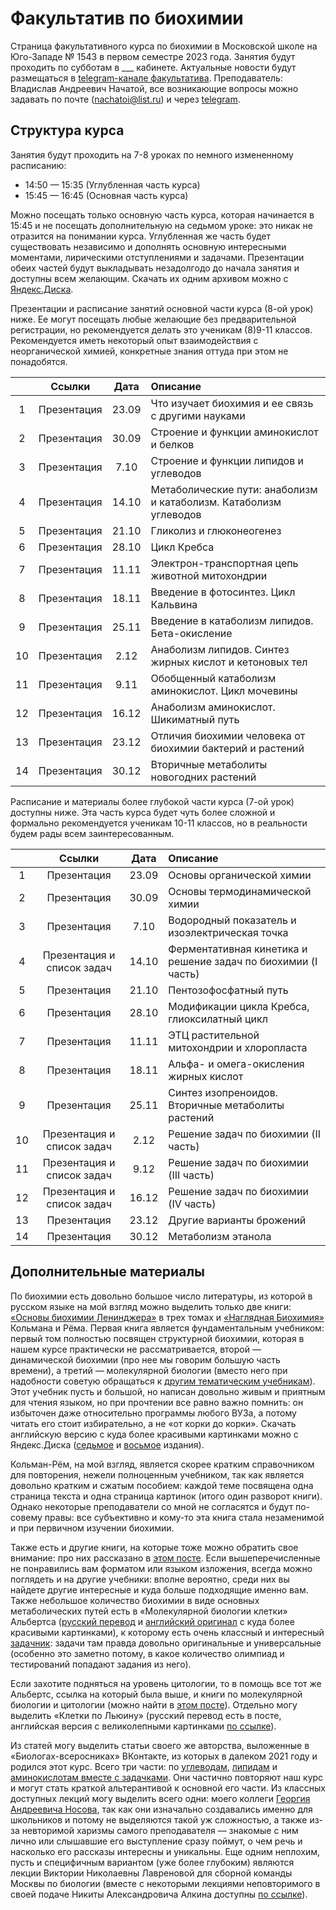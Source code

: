 # Факультатив по биохимии

Страница факультативного курса по биохимии в Московской школе на Юго-Западе № 1543 в первом семестре 2023 года. Занятия будут проходить по субботам в ___ кабинете. Актуальные новости будут размещаться в [telegram-канале факультатива](https://t.me/+wjXCAQvUSjE2NjVi). Преподаватель: Владислав Андреевич Начатой, все возникающие вопросы можно задавать по почте (nachatoi@list.ru) и через [telegram](https://t.me/subpolare). 

## Структура курса

Занятия будут проходить на 7-8 уроках по немного измененному расписанию: 

* 14:50 — 15:35 (Углубленная часть курса)
* 15:45 — 16:45 (Основная часть курса)

Можно посещать только основную часть курса, которая начинается в 15:45 и не посещать дополнительную на седьмом уроке: это никак не отразится на понимании курса. Углубленная же часть будет существовать независимо и дополнять основную интересными моментами, лирическими отступлениями и задачами. Презентации обеих частей будут выкладывать незадолгодо до начала занятия и доступны всем желающим. Скачать их одним архивом можно с [Яндекс.Диска](https://disk.yandex.ru/d/8iiuvWGIant5rA). 

Презентации и расписание занятий основной части курса (8-ой урок) ниже. Ее могут посещать любые желающие без предварительной регистрации, но рекомендуется делать это ученикам (8)9-11 классов. Рекомендуется иметь некоторый опыт взаимодействия с неорганической химией, конкретные знания оттуда при этом не понадобятся. 

|  | Ссылки | Дата | Описание | 
| :------: | :------: | :------: | :------ | 
| 1 | Презентация | 23.09 | Что изучает биохимия и ее связь с другими науками | 
| 2 | Презентация | 30.09 | Строение и функции аминокислот и белков |  
| 3 | Презентация | 7.10 | Строение и функции липидов и углеводов | 
| 4 | Презентация | 14.10 | Метаболические пути: анаболизм и катаболизм. Катаболизм углеводов | 
| 5 | Презентация | 21.10 | Гликолиз и глюконеогенез | 
| 6 | Презентация | 28.10 | Цикл Кребса | 
| 7 | Презентация | 11.11 | Электрон-транспортная цепь животной митохондрии | 
| 8 | Презентация | 18.11 | Введение в фотосинтез. Цикл Кальвина | 
| 9 | Презентация | 25.11 | Введение в катаболизм липидов. Бета-окисление | 
| 10 | Презентация | 2.12 | Анаболизм липидов. Синтез жирных кислот и кетоновых тел | 
| 11 | Презентация | 9.11 | Обобщенный катаболизм аминокислот. Цикл мочевины | 
| 12 | Презентация | 16.12 | Анаболизм аминокислот. Шикиматный путь | 
| 13 | Презентация | 23.12 | Отличия биохимии человека от биохимии бактерий и растений | 
| 14 | Презентация | 30.12 | Вторичные метаболиты новогодних растений | 

Расписание и материалы более глубокой части курса (7-ой урок) доступны ниже. Эта часть курса будет чуть более сложной и формально рекомендуется ученикам 10-11 классов, но в реальности будем рады всем заинтересованным. 

|  | Ссылки | Дата | Описание | 
| :------: | :------: | :------: | :------ | 
| 1 | Презентация | 23.09 | Основы органической химии | 
| 2 | Презентация | 30.09 | Основы термодинамической химии | 
| 3 | Презентация | 7.10 | Водородный показатель и изоэлектрическая точка |
| 4 | Презентация и список задач | 14.10 | Ферментативная кинетика и решение задач по биохимии (I часть) | 
| 5 | Презентация | 21.10 | Пентозофосфатный путь | 
| 6 | Презентация | 28.10 | Модификации цикла Кребса, глиоксилатный цикл | 
| 7 | Презентация | 11.11 | ЭТЦ растительной митохондрии и хлоропласта | 
| 8 | Презентация | 18.11 | Альфа- и омега-окисления жирных кислот | 
| 9 | Презентация | 25.11 | Синтез изопреноидов. Вторичные метаболиты растений | 
| 10 | Презентация и список задач | 2.12 | Решение задач по биохимии (II часть) | 
| 11 | Презентация и список задач | 9.12 | Решение задач по биохимии (III часть) | 
| 12 | Презентация и список задач | 16.12 | Решение задач по биохимии (IV часть) | 
| 13 | Презентация | 23.12 | Другие варианты брожений | 
| 14 | Презентация | 30.12 | Метаболизм этанола | 

## Дополнительные материалы

По биохимии есть довольно большое число литературы, из которой в русском языке на мой взгляд можно выделить только две книги: [«Основы биохимии Ленинджера»](https://vk.com/wall-93139590_139) в трех томах и [«Наглядная Биохимия»](https://vk.com/wall-93139590_180) Кольмана и Рёма. Первая книга является фундаментальным учебником: первый том полностью посвящен структурной биохимии, которая в нашем курсе практически не рассматривается, второй — динамической биохимии (про нее мы говорим большую часть времени), а третий — молекулярной биологии (вместо него при надобности советую обращаться к [другим тематическим учебникам](https://vk.com/wall-93139590_1340)). Этот учебник пусть и большой, но написан довольно живым и приятным для чтения языком, но при прочтении все равно важно помнить: он избыточен даже относительно программы любого ВУЗа, а потому читать его стоит избирательно, а не «от корки до корки». Скачать английскую версию с куда более красивыми картинками можно с Яндекс.Диска ([седьмое](https://disk.yandex.ru/i/1kPV15rMyS_02g) и [восьмое](https://disk.yandex.ru/i/W06QfE87HfRI4g) издания).

Кольман-Рём, на мой взгляд, является скорее кратким справочником для повторения, нежели полноценным учебником, так как является довольно кратким и сжатым пособием: каждой теме посвящена одна страница текста и одна страница картинок (итого один разворот книги). Однако некоторые преподаватели со мной не согласятся и будут по-совему правы: все субъективно и кому-то эта книга стала незаменимой и при первичном изучении биохимии. 

Также есть и другие книги, на которые тоже можно обратить свое внимание: про них рассказано в [этом посте](https://vk.com/wall-93139590_4605). Если вышеперечисленные не понравились вам форматом или языком изложения, всегда можно поглядеть и на другие учебники: вполне вероятно, среди них вы найдете другие интересные и куда больше подходящие именно вам. Также небольшое количество биохимии в виде основных метаболических путей есть в «Молекулярной биологии клетки» Альбертса ([русский перевод](https://disk.yandex.ru/i/9qK1YZFg3-pTcA) и [английский оригинал](https://disk.yandex.ru/i/zWX6FMyEaacLgQ) с куда более красивыми картинками), к которому есть очень классный и интересный [задачник](https://disk.yandex.ru/i/OOfJ3zTY1YpMpw): задачи там правда довольно оригинальные и универсальные (особенно это заметно потому, в какое количество олимпиад и тестирований попадают задания из него). 

Если захотите подняться на уровень цитологии, то в помощь все тот же Альбертс, ссылка на который была выше, и книги по молекулярной биологии и цитологии (можно найти в [этом посте](https://vk.com/wall-93139590_1340)). Отдельно могу выделить «Клетки по Льюину» (русский перевод есть в посте, английская версия с великолепными картинками [по ссылке](https://disk.yandex.ru/i/lAG1gbCKi8XRAg)). 

Из статей могу выделить статьи своего же авторства, выложенные в «Биологах-всеросниках» ВКонтакте, из которых в далеком 2021 году и родился этот курс. Всего три части: по [углеводам](https://vk.com/@biovseros-katabolizm-uglevodov), [липидам](https://vk.com/@biovseros-metabolizm-lipidov-ili-idealnyi-recept-pohudeniya) и [аминокислотам вместе с задачками](https://vk.com/@biovseros-grandioznyi-final-o-blkah-i-zadachah). Они частично повторяют наш курс и могут стать краткой альтерантивой к основной его части. Из классных доступных лекций могу выделить всего одни: моего коллеги [Георгия Андреевича Носова](https://vk.com/page-93139590_52973445), так как они изначально создавались именно для школьников и потому не выделяются такой уж сложностью, а также из-за невторимой харизмы самого преподавателя — знакомые с ним лично или слышавшие его выступление сразу поймут, о чем речь и насколько его рассказы интересны и уникальны. Еще одним неплохим, пусть и специфичным вариантом (уже более глубоким) являются лекции Виктории Николаевны Лавреновой для сборной команды Москвы по биологии (вместе с некоторыми лекциями неповторимого в своей подаче Никиты Александровича Алкина доступны [по ссылке](https://www.youtube.com/playlist?list=PLNaLMqSph0LZ4QvpJSnhyBfhrRtAsnvaB)). 

